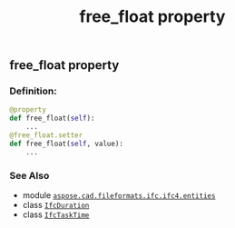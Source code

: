 ﻿---
title: free_float property
second_title: Aspose.CAD for Python via .NET API References
description: 
type: docs
weight: 130
url: /python-net/aspose.cad.fileformats.ifc.ifc4.entities/ifctasktime/free_float/
is_root: false
---

## free_float property

### Definition:
```python
@property
def free_float(self):
    ...
@free_float.setter
def free_float(self, value):
    ...
```

### See Also
* module [`aspose.cad.fileformats.ifc.ifc4.entities`](../../)
* class [`IfcDuration`](/cad/python-net/aspose.cad.fileformats.ifc.ifc4.types/ifcduration)
* class [`IfcTaskTime`](/cad/python-net/aspose.cad.fileformats.ifc.ifc4.entities/ifctasktime)
